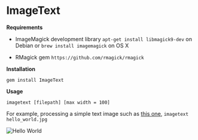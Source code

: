 ImageText
=======

**Requirements**

- ImageMagick development library
`apt-get install libmagick9-dev` on Debian or `brew install imagemagick` on OS X

- RMagick gem
`https://github.com/rmagick/rmagick`


**Installation**

`gem install ImageText`

**Usage**

`imagetext [filepath] [max width = 100]`

For example, processing a simple text image such as [this one][1],
`imagetext hello_world.jpg`

![Hello World][2]


  [1]: http://www.cocos2d-iphone.org/wiki/lib/exe/fetch.php/wiki:hello_world.jpg
  [2]: http://i.imgur.com/S3f4fwt.png

